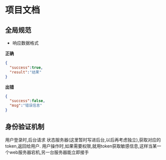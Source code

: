项目文档
=================

## 全局规范

* 响应数据格式

**正确**
```json
{
  "success":true,
  "result":"结果"
}
```
**出错**
```json
{
  "success":false,
  "msg":"错误信息"
}
```


## 身份验证机制
用户登录时,后台请求 状态服务器(这里暂时写进后台,以后再考虑独立),获取对应的token,返回给用户.
用户操作时,如果需要权限,就用token获取敏感信息,这样当某一个web服务器宕机,另一台服务器能立即接手





